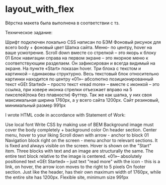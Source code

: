 # layout_with_flex

Вёрстка макета была выполнена в соответствии с тз.

Техническое задание:

Шрифт подключен локально
CSS написан по БЭМ
Фоновый рисунок для всего body + фоновый цвет
Шапка сайта. Меню- по центру, hover на ваше усмотрение.
Scroll down вместе со стрелкой – это якорь к блоку 01
Блок навигации справа на первом экране – это якорное меню к соответствующим разделаем. Он зафиксирован и всегда видимый на экране. На пункте «Start» показан hover.
Три блока с текстом и картинкой – одинаковы структурно.
Весь текстовый блок относительно картинки находится по центру
«01»– абсолютно позиционированный текст
«GEt Started» – просто текст
«read more» – вместе с иконкой – это ссылка, при ховере иконка стрелки отъезжает вправо на 5 пикселей(пока без плавности)
Футтер. Так же как шапка, у них своя максимальная ширина 1760px, а у всего сайта 1200px.
Сайт резиновый, минимальный размер 991px

I wrote HTML code in accordance with Statement of Work:

Use local font
Write CSS by making use of BEM
Background image must cover the body completely + background color
On header section. Center menu, hover to your liking
Scroll down with arrow - anchor to block 01
Navigation block right on the screen - menu anchor to relevant sections. It is fixed and always visible on the screen. Hover is shown on the "Start" item.
Three blocks with text and an image are structurally the same.
The entire text block relative to the image is centered.
«01»– absolutely positioned text
«GEt Started» – just text
"read more" with the icon - this is a link, on hover, the arrow icon moves to the right to 5 pixels
On footer section. Just like the header, has their own maximum width of 1760px, while the entire site has 1200px.
Flexible site, minimum size 991px



